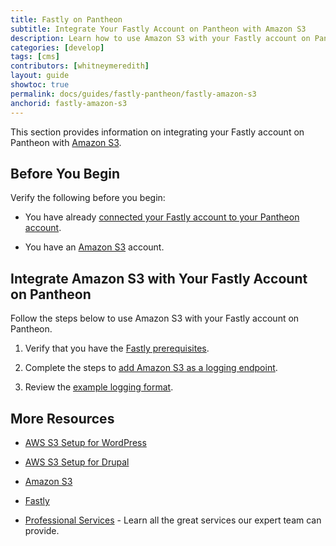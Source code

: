 ```yaml
---
title: Fastly on Pantheon
subtitle: Integrate Your Fastly Account on Pantheon with Amazon S3
description: Learn how to use Amazon S3 with your Fastly account on Pantheon.
categories: [develop]
tags: [cms]
contributors: [whitneymeredith]
layout: guide
showtoc: true
permalink: docs/guides/fastly-pantheon/fastly-amazon-s3
anchorid: fastly-amazon-s3
---
```


This section provides information on integrating your Fastly account on Pantheon with [Amazon S3](https://aws.amazon.com/).

## Before You Begin

Verify the following before you begin:

- You have already [connected your Fastly account to your Pantheon account](/guides/fastly-pantheon/connect-fastly).

-  You have an [Amazon S3](https://portal.aws.amazon.com/billing/signup#/start/email) account.

## Integrate Amazon S3 with Your Fastly Account on Pantheon

Follow the steps below to use Amazon S3 with your Fastly account on Pantheon.

1. Verify that you have the [Fastly prerequisites](https://docs.fastly.com/en/guides/log-streaming-amazon-s3#prerequisites).

1. Complete the steps to [add Amazon S3 as a logging endpoint](https://docs.fastly.com/en/guides/log-streaming-amazon-s3#adding-amazon-s3-as-a-logging-endpoint).

1. Review the [example logging format](https://docs.fastly.com/en/guides/log-streaming-amazon-s3#example-format).

## More Resources

- [AWS S3 Setup for WordPress](/wordpress-s3)

- [AWS S3 Setup for Drupal](/drupal-s3)

- [Amazon S3](https://aws.amazon.com/)

- [Fastly](https://explore.fastly.com)

- [Professional Services](/guides/professional-services) - Learn all the great services our expert team can provide.
